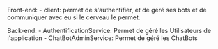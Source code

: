 Front-end:
	- client: permet de s'authentifier, et de géré ses bots et de communiquer avec eu si le cerveau le permet.

Back-end:
	- AuthentificationService: Permet de géré les Utilisateurs de l'application
	- ChatBotAdminService: Permet de géré les ChatBots
